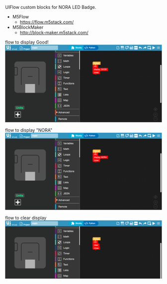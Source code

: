 UIFlow custom blocks for NORA LED Badge.

- M5Flow  
  - https://flow.m5stack.com/
- M5BlockMaker  
  - http://block-maker.m5stack.com/

flow to display Good!
![example 1](https://github.com/kitazaki/nora_badge_3rd/raw/master/UIFlow/example1.png)

flow to display "NORA"
![example 2](https://github.com/kitazaki/nora_badge_3rd/raw/master/UIFlow/example2.png)

flow to clear display
![example 3](https://github.com/kitazaki/nora_badge_3rd/raw/master/UIFlow/example3.png)
